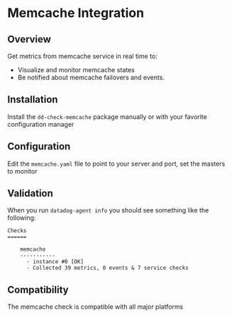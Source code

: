 # Memcache Integration

## Overview

Get metrics from memcache service in real time to:

* Visualize and monitor memcache states
* Be notified about memcache failovers and events.

## Installation

Install the `dd-check-memcache` package manually or with your favorite configuration manager

## Configuration

Edit the `memcache.yaml` file to point to your server and port, set the masters to monitor

## Validation

When you run `datadog-agent info` you should see something like the following:

    Checks
    ======

        memcache
        -----------
          - instance #0 [OK]
          - Collected 39 metrics, 0 events & 7 service checks

## Compatibility

The memcache check is compatible with all major platforms

